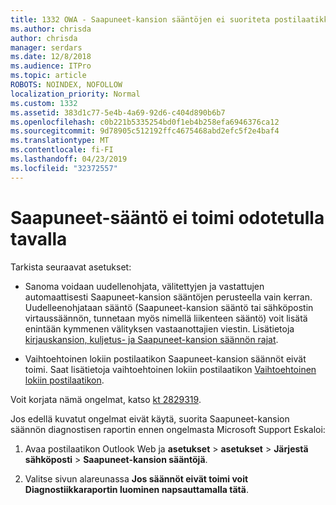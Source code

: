 ```yaml
---
title: 1332 OWA - Saapuneet-kansion sääntöjen ei suoriteta postilaatikkoon
ms.author: chrisda
author: chrisda
manager: serdars
ms.date: 12/8/2018
ms.audience: ITPro
ms.topic: article
ROBOTS: NOINDEX, NOFOLLOW
localization_priority: Normal
ms.custom: 1332
ms.assetid: 383d1c77-5e4b-4a69-92d6-c404d890b6b7
ms.openlocfilehash: c0b221b5335254bd0f1eb4b258efa6946376ca12
ms.sourcegitcommit: 9d78905c512192ffc4675468abd2efc5f2e4baf4
ms.translationtype: MT
ms.contentlocale: fi-FI
ms.lasthandoff: 04/23/2019
ms.locfileid: "32372557"
---
```

# <a name="an-inbox-rule-doesnt-work-as-expected"></a>Saapuneet-sääntö ei toimi odotetulla tavalla

Tarkista seuraavat asetukset:

- Sanoma voidaan uudellenohjata, välitettyjen ja vastattujen automaattisesti Saapuneet-kansion sääntöjen perusteella vain kerran. Uudelleenohjataan sääntö (Saapuneet-kansion sääntö tai sähköpostin virtaussäännön, tunnetaan myös nimellä liikenteen sääntö) voit lisätä enintään kymmenen välityksen vastaanottajien viestin. Lisätietoja [kirjauskansion, kuljetus- ja Saapuneet-kansion säännön rajat](https://docs.microsoft.com/office365/servicedescriptions/exchange-online-service-description/exchange-online-limits).

- Vaihtoehtoinen lokiin postilaatikon Saapuneet-kansion säännöt eivät toimi. Saat lisätietoja vaihtoehtoinen lokiin postilaatikon [Vaihtoehtoinen lokiin postilaatikon](https://docs.microsoft.com/Exchange/security-and-compliance/journaling/journaling#alternate-journaling-mailbox).

Voit korjata nämä ongelmat, katso [kt 2829319](https://support.microsoft.com/kb/2829319).

Jos edellä kuvatut ongelmat eivät käytä, suorita Saapuneet-kansion säännön diagnostisen raportin ennen ongelmasta Microsoft Support Eskaloi:

1. Avaa postilaatikon Outlook Web ja **asetukset** \> **asetukset** \> **Järjestä sähköposti** \> **Saapuneet-kansion sääntöjä**.

2. Valitse sivun alareunassa **Jos säännöt eivät toimi voit Diagnostiikkaraportin luominen napsauttamalla tätä**.
